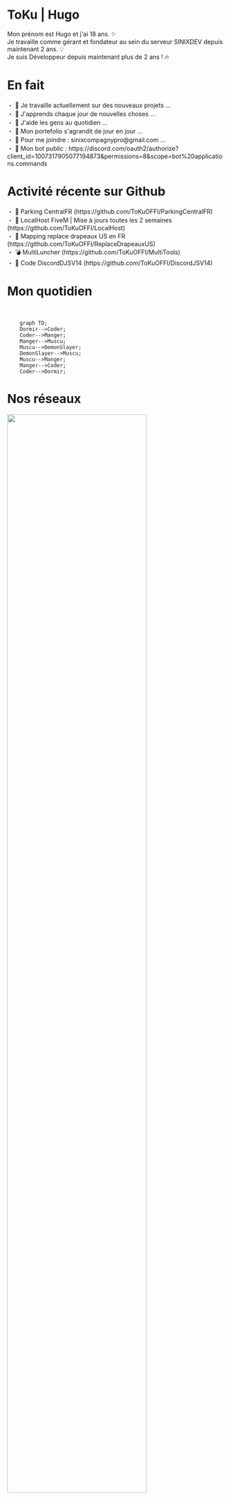 <h1>ToKu | Hugo  </h1>

<p> Mon prénom est Hugo et j'ai 18 ans. ✨ <br> 
Je travaille comme gérant et fondateur au sein du serveur SINIXDEV depuis maintenant 2 ans. 💡 <br> 
Je suis Développeur depuis maintenant plus de 2 ans ! 🔥</p>

<h1> En fait  </h1>

<p> ・ 📡 Je travaille actuellement  sur des nouveaux projets ... <br> 
    ・ 🌱 J'apprends chaque jour de nouvelles choses ... <br>
    ・ 👯 J'aide les gens au quotidien ... <br> 
    ・ 📂 Mon portefolio s'agrandit de jour en jour ... <br>
    ・ 💎 Pour me joindre : sinixcompagnypro@gmail.com ... <br>
    ・ 🤖 Mon bot public : https://discord.com/oauth2/authorize?client_id=1007317905077194873&permissions=8&scope=bot%20applications.commands
  </p>
  
 <h1> Activité récente sur Github </h1>
 
<p> ・ 🚗 Parking CentralFR (https://github.com/ToKuOFFI/ParkingCentralFR) <br> 
    ・ 🚀 LocalHost FiveM | Mise à jours toutes les 2 semaines (https://github.com/ToKuOFFI/LocalHost) <br>
    ・ 🎀 Mapping replace drapeaux US en FR (https://github.com/ToKuOFFI/ReplaceDrapeauxUS) <br>
    ・ 💣 MultiLuncher (https://github.com/ToKuOFFI/MultiTools) <br>
    ・ 🍭 Code DiscordDJSV14 (https://github.com/ToKuOFFI/DiscordJSV14) <br>
  </p>

<h1> Mon quotidien </h1>

<br>

```mermaid 
    graph TD;
    Dormir-->Coder;
    Coder-->Manger;
    Manger-->Muscu;
    Muscu-->DemonSlayer;
    DemonSlayer-->Muscu;
    Muscu-->Manger;
    Manger-->Coder;
    Coder-->Dormir;
```



<h1> Nos réseaux </h1>

<a href="https://discord.gg/sinixdev"><img width="80%" src="https://cdn.discordapp.com/attachments/550812787358826513/1007745469599973548/baniere_sinix_dev_toku.png"></a>

    🧪 | discord.gg/sinixdev
<br> 

    🔭 | https://www.youtube.com/channel/UCC-t40pbAhyoXQRoRlczKXg

<br> 

    🗞️ | https://www.tiktok.com/@sinixdevofficiel 
<br>

    🤖 | https://discord.gg/rHBztbN7tn
    
<h1> Statistiques GitHub </h1>
<br>

  

![GHstats](https://github-readme-stats.vercel.app/api?username=ToKuOFFI&show_icons=true&hide_border=false&title_color=3B1F94f&icon_color=FFE500&bg_color=09131B&text_color=ffffff&border_color=0c1a25)


    
   
    

